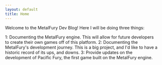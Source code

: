 ```yaml
---
layout: default
title: Home
---
```


Welcome to the MetalFury Dev Blog!  Here I will be doing three things:

1: Documenting the MetalFury engine. This will allow for future developers to create their own games off of this platform.
2: Documenting the MetalFury's development journey. This is a big project, and I'd like to have a historic record of its ups, and downs.
3: Provide updates on the development of Pacific Fury, the first game built on the MetalFury engine.
